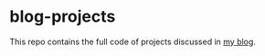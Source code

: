 # blog-projects

This repo contains the full code of projects discussed in [my blog](https://facundojmaero.github.io/blog/2021/08/fastapi-db-tests/).
